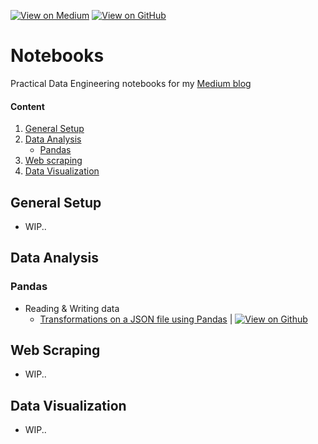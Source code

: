 [![View on Medium](https://img.shields.io/badge/Medium-View%20on%20Medium-red?logo=medium)](https://medium.com/@nachovargas) [![View on GitHub](https://img.shields.io/badge/GitHub-View_on_GitHub-blue?logo=GitHub)](https://github.com/nachovrgs/data-engineering)

# Notebooks

Practical Data Engineering notebooks for my [Medium blog](https://medium.com/@nachovargas)

#### Content

1. [General Setup](#general-setup)
1. [Data Analysis](#data-analysis)
   - [Pandas](#pandas)
1. [Web scraping](#web-scraping)
1. [Data Visualization](#data-visualization)

## General Setup

- WIP..

## Data Analysis

### Pandas

- Reading & Writing data
  - [Transformations on a JSON file using Pandas](https://medium.com/@nachovargas/transformations-on-a-json-file-using-pandas-eba831181a96) | [![View on Github](https://img.shields.io/badge/Github-Notebook-orange?logo=Github)](data-analysis/pandas/pandas-transformations-json.ipynb)

## Web Scraping

- WIP..

## Data Visualization

- WIP..
